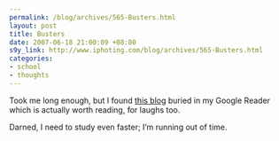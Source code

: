 ```yaml
--- 
permalink: /blog/archives/565-Busters.html
layout: post
title: Busters
date: 2007-06-18 21:00:09 +08:00
s9y_link: http://www.iphoting.com/blog/archives/565-Busters.html
categories: 
- school
- thoughts
---
```

<p class="whiteline"><p>Took me long enough, but I found <a onclick="_gaq.push(['_trackPageview', '/extlink/stressed-teacher.blogspot.com/']);"  href="http://stressed-teacher.blogspot.com/">this blog</a> buried in my Google Reader which is actually worth reading, for laughs too.</p>
</p><p class="break"><p>Darned, I need to study even faster; I&#8217;m running out of time.</p></p>
